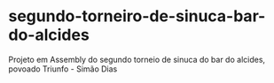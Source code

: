 # segundo-torneiro-de-sinuca-bar-do-alcides
Projeto em Assembly do segundo torneio de sinuca do bar do alcides, povoado Triunfo - Simão Dias
